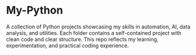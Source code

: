 # My-Python
A collection of Python projects showcasing my skills in automation, AI, data analysis, and utilities. Each folder contains a self-contained project with clean code and clear structure. This repo reflects my learning, experimentation, and practical coding experience.

